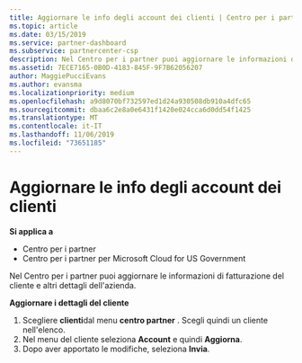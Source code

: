 ```yaml
---
title: Aggiornare le info degli account dei clienti | Centro per i partner
ms.topic: article
ms.date: 03/15/2019
ms.service: partner-dashboard
ms.subservice: partnercenter-csp
description: Nel Centro per i partner puoi aggiornare le informazioni di fatturazione del cliente e altri dettagli dell'azienda.
ms.assetid: 7ECE7165-0B0D-4183-845F-9F7B62056207
author: MaggiePucciEvans
ms.author: evansma
ms.localizationpriority: medium
ms.openlocfilehash: a9d8070bf732597ed1d24a930508db910a4dfc65
ms.sourcegitcommit: dbaa6c2e8a0e6431f1420e024cca6d0dd54f1425
ms.translationtype: MT
ms.contentlocale: it-IT
ms.lasthandoff: 11/06/2019
ms.locfileid: "73651185"
---
```

# <a name="update-customer-account-info"></a>Aggiornare le info degli account dei clienti

**Si applica a**

-  Centro per i partner
-  Centro per i partner per Microsoft Cloud for US Government


Nel Centro per i partner puoi aggiornare le informazioni di fatturazione del cliente e altri dettagli dell'azienda.

**Aggiornare i dettagli del cliente**

1.  Scegliere **clienti**dal menu **centro partner** . Scegli quindi un cliente nell'elenco.
2.  Nel menu del cliente seleziona **Account** e quindi **Aggiorna**.
3.  Dopo aver apportato le modifiche, seleziona **Invia**.

 

 



